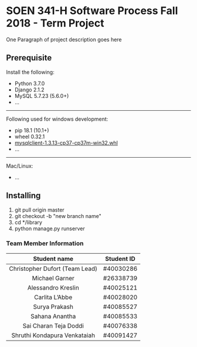 # SOEN 341-H Software Process Fall 2018 - Term Project

One Paragraph of project description goes here

## Prerequisite
Install the following:
* Python 3.7.0
* Django 2.1.2
* MySQL 5.7.23 (5.6.0+)
* ...
----
Following used for windows development:
* pip 18.1 (10.1+)
* wheel 0.32.1
* [mysqlclient-1.3.13-cp37-cp37m-win32.whl](https://www.lfd.uci.edu/~gohlke/pythonlibs/#mysql-python)
* ...
---
Mac/Linux:
* ...

## Installing

1. git pull origin master
2. git checkout -b "new branch name"
3. cd */library
4. python manage.py runserver

### Team Member Information
| Student name       | Student ID |
| :-----------------:|:-----------:|
| Christopher Dufort (Team Lead) | #40030286 |
| Michael Garner	 | #26338739 |
| Alessandro Kreslin	 |#40025121|	
|Carlita L’Abbe	 |	#40028020	|
|Surya Prakash |	#40085527	|
|Sahana Anantha |	#40085533	|
| Sai Charan Teja Doddi |	#40076338	|
| Shruthi Kondapura Venkataiah|	#40091427|
